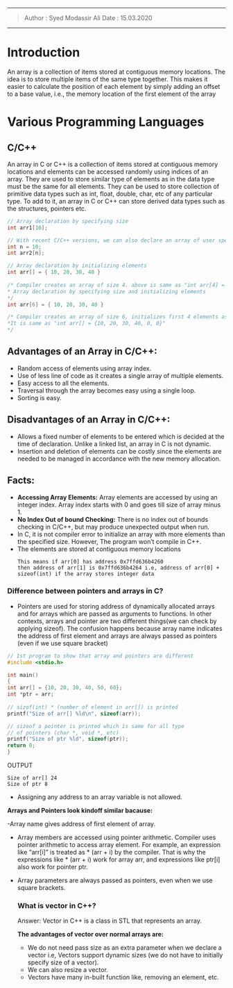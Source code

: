 -----
> Author : Syed Modassir Ali
> Date : 15.03.2020
-----

# Introduction

An array is a collection of items stored at contiguous memory locations. The idea is to store multiple items of the same type together. This makes it easier to calculate the position of each element by simply adding an offset to a base value, i.e., the memory location of the first element of the array

# Various Programming Languages

## C/C++
An array in C or C++ is a collection of items stored at contiguous memory locations and elements can be accessed randomly using indices of an array. They are used to store similar type of elements as in the data type must be the same for all elements. They can be used to store collection of primitive data types such as int, float, double, char, etc of any particular type. To add to it, an array in C or C++ can store derived data types such as the structures, pointers etc. 

```cpp
// Array declaration by specifying size 
int arr1[10]; 

// With recent C/C++ versions, we can also declare an array of user specified size 
int n = 10; 
int arr2[n]; 

// Array declaration by initializing elements 
int arr[] = { 10, 20, 30, 40 } 
 
/* Compiler creates an array of size 4. above is same as "int arr[4] = {10, 20, 30, 40}" 
* Array declaration by specifying size and initializing elements 
*/
int arr[6] = { 10, 20, 30, 40 } 

/* Compiler creates an array of size 6, initializes first 4 elements as specified by user and rest two elements as 0.
*It is same as "int arr[] = {10, 20, 30, 40, 0, 0}" 
*/
```

## Advantages of an Array in C/C++:

  - Random access of elements using array index.
  - Use of less line of code as it creates a single array of multiple elements.
  - Easy access to all the elements.
  - Traversal through the array becomes easy using a single loop.
  - Sorting is easy.

## Disadvantages of an Array in C/C++:

  - Allows a fixed number of elements to be entered which is decided at the time of declaration. Unlike a linked list, an array in C is not dynamic.
  - Insertion and deletion of elements can be costly since the elements are needed to be managed in accordance with the new memory allocation.
  
## Facts:

   - **Accessing Array Elements:** Array elements are accessed by using an integer index. Array index starts with 0 and goes till size of array minus 1.
   - **No Index Out of bound Checking:** There is no index out of bounds checking in C/C++, but may produce unexpected output when run.
   - In C, it is not compiler error to initialize an array with more elements than the specified size. However, The program won’t compile in C++. 
   - The elements are stored at contiguous memory locations
      ```
      This means if arr[0] has address 0x7ffd636b4260
      then address of arr[1] is 0x7ffd636b4264 i.e, address of arr[0] + sizeof(int) if the array stores integer data
      ```
  
  
  ### Difference between pointers and arrays in C?
  
- Pointers are used for storing address of dynamically allocated arrays and for arrays which are passed as arguments to functions. In other contexts, arrays and pointer are two different things(we can check by applying sizeof). The confusion happens because array name indicates the address of first element and arrays are always passed as pointers (even if we use square bracket)

```c
// 1st program to show that array and pointers are different 
#include <stdio.h> 

int main() 
{ 
int arr[] = {10, 20, 30, 40, 50, 60}; 
int *ptr = arr; 
	
// sizof(int) * (number of element in arr[]) is printed 
printf("Size of arr[] %ld\n", sizeof(arr)); 

// sizeof a pointer is printed which is same for all type 
// of pointers (char *, void *, etc) 
printf("Size of ptr %ld", sizeof(ptr)); 
return 0; 
} 
```

OUTPUT
```
Size of arr[] 24
Size of ptr 8
```
- Assigning any address to an array variable is not allowed. 

**Arrays and Pointers look kindoff similar bacause:** 

-Array name gives address of first element of array.

- Array members are accessed using pointer arithmetic.
Compiler uses pointer arithmetic to access array element. For example, an expression like “arr[i]” is treated as * (arr + i) by the compiler. That is why the expressions like * (arr + i) work for array arr, and expressions like ptr[i] also work for pointer ptr.

- Array parameters are always passed as pointers, even when we use square brackets.

  
  ### What is vector in C++?
    
   Answer: Vector in C++ is a class in STL that represents an array. 
    
   **The advantages of vector over normal arrays are:**
        
   - We do not need pass size as an extra parameter when we declare a vector i.e, Vectors support dynamic sizes (we do not have to initially specify size of a vector). 
   - We can also resize a vector.
   - Vectors have many in-built function like, removing an element, etc.
    
